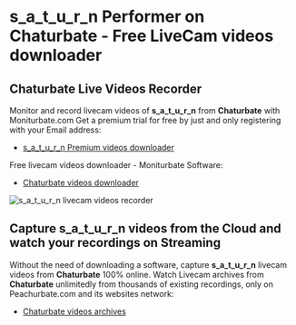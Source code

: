 # s_a_t_u_r_n Performer on Chaturbate - Free LiveCam videos downloader

## Chaturbate Live Videos Recorder

Monitor and record livecam videos of **s_a_t_u_r_n** from **Chaturbate** with Moniturbate.com
Get a premium trial for free by just and only registering with your Email address:
* [s_a_t_u_r_n Premium videos downloader](https://moniturbate.com/request-demo-licence-key.html)

Free livecam videos downloader - Moniturbate Software:
* [Chaturbate videos downloader](https://moniturbate.com/moniturbate-download-software.html)

![s_a_t_u_r_n livecam videos recorder](https://peachurnet.com/templates/moniturbate-software.png)


## Capture s_a_t_u_r_n videos from the Cloud and watch your recordings on Streaming

Without the need of downloading a software, capture **s_a_t_u_r_n** livecam videos from **Chaturbate** 100% online.
Watch Livecam archives from **Chaturbate** unlimitedly from thousands of existing recordings, only on Peachurbate.com and its websites network:
* [Chaturbate videos archives](https://peachurnet.com/)